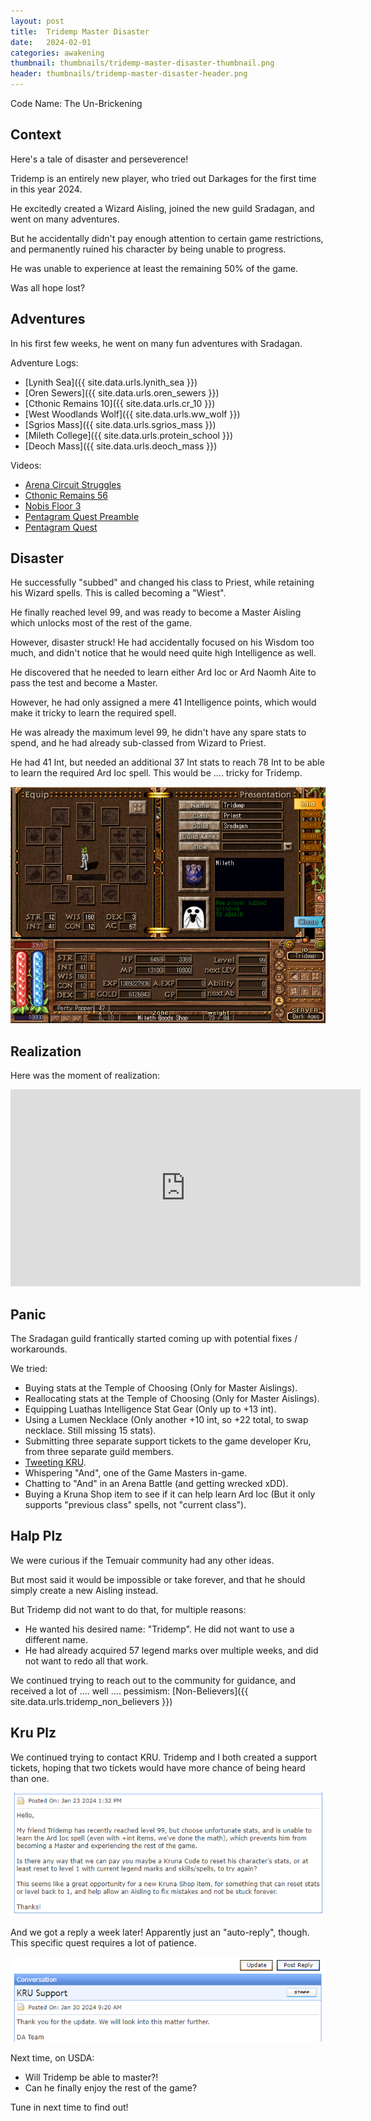 ```yaml
---
layout: post
title:  Tridemp Master Disaster
date:   2024-02-01
categories: awakening
thumbnail: thumbnails/tridemp-master-disaster-thumbnail.png
header: thumbnails/tridemp-master-disaster-header.png
---
```


Code Name: The Un-Brickening

## Context

Here's a tale of disaster and perseverence!

Tridemp is an entirely new player, who tried out Darkages for the first time in this year 2024.

He excitedly created a Wizard Aisling, joined the new guild Sradagan, and went on many adventures.

But he accidentally didn't pay enough attention to certain game restrictions, and permanently ruined his character by being unable to progress.

He was unable to experience at least the remaining 50% of the game.

Was all hope lost?

## Adventures

In his first few weeks, he went on many fun adventures with Sradagan.

Adventure Logs:
- [Lynith Sea]({{ site.data.urls.lynith_sea }})
- [Oren Sewers]({{ site.data.urls.oren_sewers }})
- [Cthonic Remains 10]({{ site.data.urls.cr_10 }})
- [West Woodlands Wolf]({{ site.data.urls.ww_wolf }})
- [Sgrios Mass]({{ site.data.urls.sgrios_mass }})
- [Mileth College]({{ site.data.urls.protein_school }})
- [Deoch Mass]({{ site.data.urls.deoch_mass }})

Videos:
- [Arena Circuit Struggles](https://youtu.be/OyEZL9xtgJ4?si=TXDZYyt5M0KpnMjs)
- [Cthonic Remains 56](https://youtu.be/uWidGdXd2fM?si=Lk5qyUv85gO3PUbk)
- [Nobis Floor 3](https://youtu.be/-WfQI-PZlYM?si=MXrRY_uI7Rt_MdnN)
- [Pentagram Quest Preamble](https://youtu.be/T2yjYy3XZMY?si=vqhg-PqQRhzVIjRj)
- [Pentagram Quest](https://youtu.be/O-IvBDSggSY?si=tJ_HyhtYg_acAtuX)


## Disaster

He successfully "subbed" and changed his class to Priest, while retaining his Wizard spells. This is called becoming a "Wiest".

He finally reached level 99, and was ready to become a Master Aisling which unlocks most of the rest of the game.

However, disaster struck! He had accidentally focused on his Wisdom too much, and didn't notice that he would need quite high Intelligence as well.

He discovered that he needed to learn either Ard Ioc or Ard Naomh Aite to pass the test and become a Master.

However, he had only assigned a mere 41 Intelligence points, which would make it tricky to learn the required spell.

He was already the maximum level 99, he didn't have any spare stats to spend, and he had already sub-classed from Wizard to Priest.

He had 41 Int, but needed an additional 37 Int stats to reach 78 Int to be able to learn the required Ard Ioc spell. This would be .... tricky for Tridemp.

![Tridemp Stats](/assets/img/awakening/others/tridemp/tridemp-stats.png)

## Realization

Here was the moment of realization: 

<iframe width="560" height="315" src="https://www.youtube.com/embed/wdwPtfno_tM?si=f7N44eph1VEZbsRd&amp;start=97" title="YouTube video player" frameborder="0" allow="accelerometer; autoplay; clipboard-write; encrypted-media; gyroscope; picture-in-picture; web-share" allowfullscreen></iframe>


## Panic

The Sradagan guild frantically started coming up with potential fixes / workarounds.

We tried:
- Buying stats at the Temple of Choosing (Only for Master Aislings).
- Reallocating stats at the Temple of Choosing (Only for Master Aislings).
- Equipping Luathas Intelligence Stat Gear (Only up to +13 int).
- Using a Lumen Necklace (Only another +10 int, so +22 total, to swap necklace. Still missing 15 stats).
- Submitting three separate support tickets to the game developer Kru, from three separate guild members.
- [Tweeting KRU](https://twitter.com/dylanlan51/status/1750759361650278601).
- Whispering "And", one of the Game Masters in-game.
- Chatting to "And" in an Arena Battle (and getting wrecked xDD).
- Buying a Kruna Shop item to see if it can help learn Ard Ioc (But it only supports "previous class" spells, not "current class").


## Halp Plz

We were curious if the Temuair community had any other ideas.

But most said it would be impossible or take forever, and that he should simply create a new Aisling instead.

But Tridemp did not want to do that, for multiple reasons:
- He wanted his desired name: "Tridemp". He did not want to use a different name.
- He had already acquired 57 legend marks over multiple weeks, and did not want to redo all that work.

We continued trying to reach out to the community for guidance, and received a lot of .... well .... pessimism: [Non-Believers]({{ site.data.urls.tridemp_non_believers }})

## Kru Plz

We continued trying to contact KRU. Tridemp and I both created a support tickets, hoping that two tickets would have more chance of being heard than one.

![Kru Ticket](/assets/img/awakening/others/tridemp/support-ticket.png)

And we got a reply a week later! Apparently just an "auto-reply", though. This specific quest requires a lot of patience.

![Kru Reply](/assets/img/awakening/others/tridemp/support-ticket-auto-reply.png)

Next time, on USDA:
- Will Tridemp be able to master?!
- Can he finally enjoy the rest of the game?

Tune in next time to find out!

